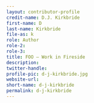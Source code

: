 ```yaml
---
layout: contributor-profile
credit-name: D.J. Kirkbride
first-name: D
last-name: Kirkbride
file-as: k
role: Author
role-2:
role-3:
title: FOO — Work in Fireside
description: 
twitter-handle:
profile-pic: d-j-kirkbride.jpg
website-url:
short-name: d-j-kirkbride
permalink: d-j-kirkbride
---
```

